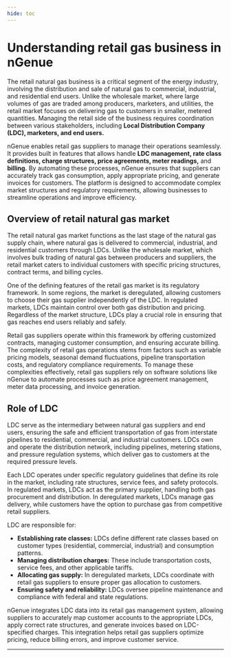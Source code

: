 ```yaml
---
hide: toc
---
```


# Understanding retail gas business in nGenue

The retail natural gas business is a critical segment of the energy industry, involving the distribution and sale of natural gas to commercial, industrial, and residential end users. Unlike the wholesale market, where large volumes of gas are traded among producers, marketers, and utilities, the retail market focuses on delivering gas to customers in smaller, metered quantities. Managing the retail side of the business requires coordination between various stakeholders, including **Local Distribution Company (LDC), marketers, and end users.**

nGenue enables retail gas suppliers to manage their operations seamlessly. It provides built in features that allows handle **LDC management, rate class definitions, charge structures, price agreements, meter readings,** and **billing.** By automating these processes, nGenue ensures that suppliers can accurately track gas consumption, apply appropriate pricing, and generate invoices for customers. The platform is designed to accommodate complex market structures and regulatory requirements, allowing businesses to streamline operations and improve efficiency.

## Overview of retail natural gas market

The retail natural gas market functions as the last stage of the natural gas supply chain, where natural gas is delivered to commercial, industrial, and residential customers through LDCs. Unlike the wholesale market, which involves bulk trading of natural gas between producers and suppliers, the retail market caters to individual customers with specific pricing structures, contract terms, and billing cycles.

One of the defining features of the retail gas market is its regulatory framework. In some regions, the market is deregulated, allowing customers to choose their gas supplier independently of the LDC. In regulated markets, LDCs maintain control over both gas distribution and pricing. Regardless of the market structure, LDCs play a crucial role in ensuring that gas reaches end users reliably and safely.

Retail gas suppliers operate within this framework by offering customized contracts, managing customer consumption, and ensuring accurate billing. The complexity of retail gas operations stems from factors such as variable pricing models, seasonal demand fluctuations, pipeline transportation costs, and regulatory compliance requirements. To manage these complexities effectively, retail gas suppliers rely on software solutions like nGenue to automate processes such as price agreement management, meter data processing, and invoice generation.

## Role of LDC

LDC serve as the intermediary between natural gas suppliers and end users, ensuring the safe and efficient transportation of gas from interstate pipelines to residential, commercial, and industrial customers. LDCs own and operate the distribution network, including pipelines, metering stations, and pressure regulation systems, which deliver gas to customers at the required pressure levels.

Each LDC operates under specific regulatory guidelines that define its role in the market, including rate structures, service fees, and safety protocols. In regulated markets, LDCs act as the primary supplier, handling both gas procurement and distribution. In deregulated markets, LDCs manage gas delivery, while customers have the option to purchase gas from competitive retail suppliers.

LDC are responsible for:

* **Establishing rate classes:** LDCs define different rate classes based on customer types (residential, commercial, industrial) and consumption patterns.
* **Managing distribution charges:** These include transportation costs, service fees, and other applicable tariffs.
* **Allocating gas supply:** In deregulated markets, LDCs coordinate with retail gas suppliers to ensure proper gas allocation to customers.
* **Ensuring safety and reliability:** LDCs oversee pipeline maintenance and compliance with federal and state regulations.

nGenue integrates LDC data into its retail gas management system, allowing suppliers to accurately map customer accounts to the appropriate LDCs, apply correct rate structures, and generate invoices based on LDC-specified charges. This integration helps retail gas suppliers optimize pricing, reduce billing errors, and improve customer service.

---
